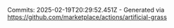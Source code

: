 Commits: 2025-02-19T20:29:52.451Z - Generated via https://github.com/marketplace/actions/artificial-grass
<br>
